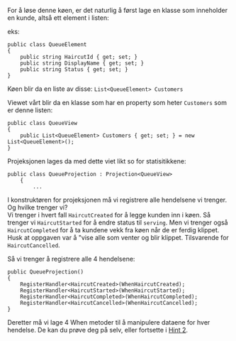 For å løse denne køen, er det naturlig å først lage en klasse som inneholder en kunde, altså ett element i listen:

eks:

```
public class QueueElement
{
    public string HaircutId { get; set; }
    public string DisplayName { get; set; }
    public string Status { get; set; }
}
```
Køen blir da en liste av disse:
`List<QueueElement> Customers`

Viewet vårt blir da en klasse som har en property som heter `Customers` som er denne listen:

```
public class QueueView
{
    public List<QueueElement> Customers { get; set; } = new List<QueueElement>();
}
```
Projeksjonen lages da med dette viet likt so for statisitikkene:

```
public class QueueProjection : Projection<QueueView>
    {
        ...
```
I konstruktøren for projeksjonen må vi registrere alle hendelsene vi trenger. Og hvilke trenger vi?  
Vi trenger i hvert fall `HaircutCreated` for å legge kunden inn i køen.
Så trenger vi `HaircutStarted` for å endre status til `serving`.
Men vi trenger også `HaircutCompleted` for å ta kundene vekk fra køen når de er ferdig klippet.  Husk at oppgaven var å "vise alle som venter og blir klippet.
Tilsvarende for `HaircutCancelled`.

Så vi trenger å registrere alle 4 hendelsene:
```
public QueueProjection()
{
    RegisterHandler<HaircutCreated>(WhenHaircutCreated);
    RegisterHandler<HaircutStarted>(WhenHaircutStarted);
    RegisterHandler<HaircutCompleted>(WhenHaircutCompleted);
    RegisterHandler<HaircutCancelled>(WhenHaircutCancelled);
}
```
Deretter må vi lage 4 When metoder til å manipulere dataene for hver hendelse.  De kan du prøve deg på selv, eller fortsette i [Hint 2](./Hint02.md).